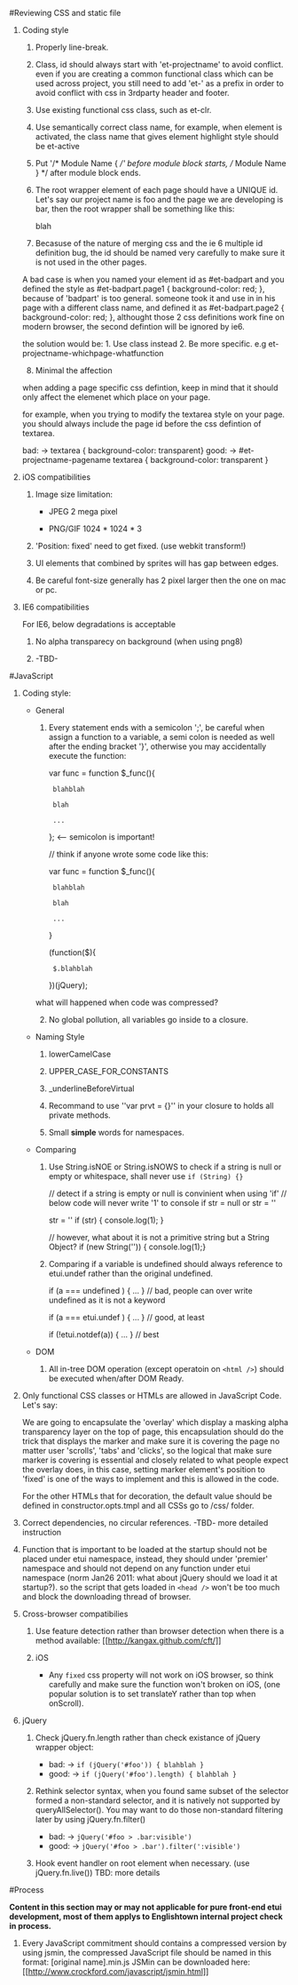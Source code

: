 #Reviewing CSS and static file

1. Coding style

    1. Properly line-break.
    
    2. Class, id should always start with 'et-projectname' to avoid conflict. even if you are creating a common functional class which can be used across project, you still need to add 'et-' as a prefix in order to avoid conflict with css in 3rdparty header and footer.
    
    3. Use existing functional css class, such as et-clr.
    
    4. Use semantically correct class name, for example, when element is activated,
    the class name that gives element highlight style should be et-active

    5. Put '/* Module Name { */' before module block starts,
    /* Module Name } */ after module block ends.

    6. The root wrapper element of each page should have a UNIQUE id. Let's say our project name is foo and the page we are developing is bar, then the root wrapper shall be something like this: <div id='et-foo-bar' >blah</div>

    7. Becasuse of the nature of merging css and the ie 6 multiple id definition bug, the id should be named very carefully to make sure it is not used in the other pages.

    A bad case is when you named your element id as #et-badpart and you defined the style as #et-badpart.page1 { background-color: red; }, because of 'badpart' is too general. someone took it and use in in his page with a different class name, and defined it as #et-badpart.page2 { background-color: red; }, althought those 2 css definitions work fine on modern browser, the second defintion will be ignored by ie6.

    the solution would be: 
        1. Use class instead
        2. Be more specific. e.g et-projectname-whichpage-whatfunction

    8. Minimal the affection
    
    when adding a page specific css defintion, keep in mind that it should only affect the elemenet which place on your page.

    for example, when you trying to modify the textarea style on your page. you should always include the page id before the css defintion of textarea.

    bad: -> textarea { background-color: transparent}
    good: -> #et-projectname-pagename textarea { background-color: transparent }
    

2. iOS compatibilities
    
    1. Image size limitation:
    
        * JPEG 2 mega pixel
        
        * PNG/GIF 1024 * 1024 * 3
    
    2. 'Position: fixed' need to get fixed. (use webkit transform!)
    
    3. UI elements that combined by sprites will has gap between edges.

    4. Be careful font-size generally has 2 pixel larger then the one on mac or pc.
    
3. IE6 compatibilities
    
    For IE6, below degradations is acceptable
    
    1. No alpha transparecy on background (when using png8)
    
    2. -TBD-
    
#JavaScript

1. Coding style:
    
    * General
    
        1. Every statement ends with a semicolon ';', be careful when assign a function to a variable,
        a semi colon is needed as well after the ending bracket '}', otherwise you may accidentally 
        execute the function:
        
            var func = function $_func(){

                blahblah
                
                blah
                
                ...
                
            }; <-- semicolon is important!
            
            // think if anyone wrote some code like this:
            
            var func = function $_func(){
            
                blahblah
                
                blah
                
                ...
                
            }
            
            
            (function($){
            
                $.blahblah
                
            })(jQuery);
            
        what will happened when code was compressed?
        
        2. No global pollution, all variables go inside to a closure.
        
    * Naming Style
    
        1. lowerCamelCase
        
        2. UPPER_CASE_FOR_CONSTANTS
        
        3. _underlineBeforeVirtual
        
        4. Recommand to use ''var prvt = {}'' in your closure to holds all private methods.
        
        5. Small **simple** words for namespaces.
    
    * Comparing
    
        1. Use String.isNOE or String.isNOWS to check if a string is null or empty or whitespace,
        shall never use ``if (String) {} ``
        
            // detect if a string is empty or null is convinient when using 'if'
            // below code will never write '1' to console if str = null or str = ''
            
            str = ''
            if (str) { console.log(1); }
            
            // however, what about it is not a primitive string but a String Object?
            if (new String('')) { console.log(1);}

        2. Comparing if a variable is undefined should always reference to etui.undef rather than
        the original undefined.
            
            if (a === undefined ) { ... } // bad, people can over write undefined as it is not a keyword
            
            if (a === etui.undef ) { ... } // good, at least
            
            if (!etui.notdef(a)) { ... } // best
    
    * DOM
    
        1. All in-tree DOM operation (except operatoin on `<html />`) should be executed when/after DOM Ready.

2. Only functional CSS classes or HTMLs are allowed in JavaScript Code. Let's say:
    
    We are going to encapsulate the 'overlay' which display a masking alpha transparency
    layer on the top of page, this encapsulation should do the trick that displays the 
    marker and make sure it is covering the page no matter user 'scrolls', 'tabs' and 
    'clicks', so the logical that make sure marker is covering is essential and closely related
    to what people expect the overlay does, in this case, setting marker element's position
    to 'fixed' is one of the ways to implement and this is allowed in the code.
    
    For the other HTMLs that for decoration, the default value should be defined
    in constructor.opts.tmpl and all CSSs go to /css/ folder.

3. Correct dependencies, no circular references.
    -TBD- more detailed instruction

4. Function that is important to be loaded at the startup should not be placed under etui namespace,
    instead, they should under 'premier' namespace and should not depend on any function under etui 
    namespace (norm Jan26 2011: what about jQuery should we load it at startup?). so the script that 
    gets loaded in `<head />` won't be too much and block the downloading thread of browser.
    
5. Cross-browser compatibilies

    1. Use feature detection rather than browser detection when there is a method available:
    [[http://kangax.github.com/cft/]]

    2. iOS
        * Any `fixed` css property will not work on iOS browser, so think carefully and make sure the
        function won't broken on iOS, (one popular solution is to set translateY rather than top when
        onScroll).

6. jQuery
	
	1. Check jQuery.fn.length rather than check existance of jQuery wrapper object:
		* bad: -> `if (jQuery('#foo')) { blahblah }`
		* good: -> `if (jQuery('#foo').length) { blahblah }`
		
	2. Rethink selector syntax, when you found same subset of the selector formed
	a non-standard selector, and it is natively not supported by queryAllSelector().
	You may want to do those non-standard filtering later by using jQuery.fn.filter()
		* bad: -> `jQuery('#foo > .bar:visible')`
		* good: -> `jQuery('#foo > .bar').filter(':visible')`
		
	3. Hook event handler on root element when necessary. (use jQuery.fn.live())
	TBD: more details
	
		
	
        
#Process

__Content in this section may or may not applicable for pure front-end etui development, most of 
them applys to Englishtown internal project check in process.__

1. Every JavaScript commitment should contains a compressed version by using jsmin, the compressed 
    JavaScript file should be named in this format: [original name].min.js
    JSMin can be downloaded here: [[http://www.crockford.com/javascript/jsmin.html]]
    
    
